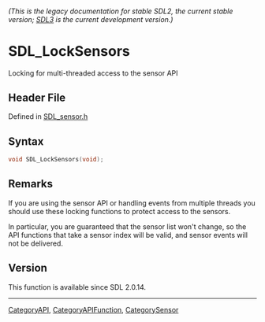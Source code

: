 ###### (This is the legacy documentation for stable SDL2, the current stable version; [SDL3](https://wiki.libsdl.org/SDL3/) is the current development version.)
# SDL_LockSensors

Locking for multi-threaded access to the sensor API

## Header File

Defined in [SDL_sensor.h](https://github.com/libsdl-org/SDL/blob/SDL2/include/SDL_sensor.h)

## Syntax

```c
void SDL_LockSensors(void);
```

## Remarks

If you are using the sensor API or handling events from multiple threads
you should use these locking functions to protect access to the sensors.

In particular, you are guaranteed that the sensor list won't change, so the
API functions that take a sensor index will be valid, and sensor events
will not be delivered.

## Version

This function is available since SDL 2.0.14.

----
[CategoryAPI](CategoryAPI), [CategoryAPIFunction](CategoryAPIFunction), [CategorySensor](CategorySensor)

